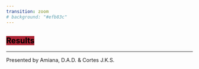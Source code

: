 ```yaml
---
transition: zoom
# background: "#efb83c"
---
```


## <mark style="background-color: #ab2333!important"> Results </mark>

___

Presented by Amiana, D.A.D. & Cortes J.K.S.
